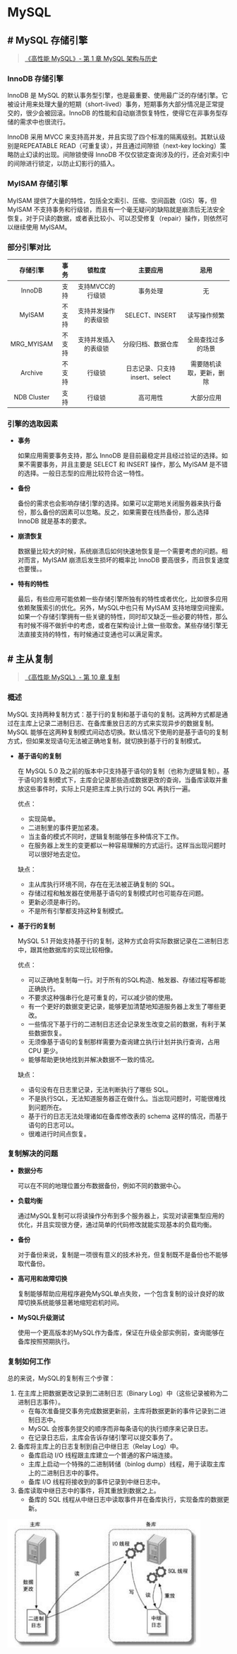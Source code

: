 # MySQL

## # MySQL 存储引擎

> [《高性能 MySQL》- 第 1 章 MySQL 架构与历史](https://book.douban.com/subject/23008813/)

### InnoDB 存储引擎

InnoDB 是 MySQL 的默认事务型引擎，也是最重要、使用最广泛的存储引擎。它被设计用来处理大量的短期（short-lived）事务，短期事务大部分情况是正常提交的，很少会被回滚。InnoDB 的性能和自动崩溃恢复特性，使得它在非事务型存储的需求中也很流行。

InnoDB 采用 MVCC 来支持高并发，并且实现了四个标准的隔离级别。其默认级别是REPEATABLE READ（可重复读），并且通过间隙锁（next-key locking）策略防止幻读的出现。间隙锁使得 InnoDB 不仅仅锁定查询涉及的行，还会对索引中的间隙进行锁定，以防止幻影行的插入。

### MyISAM 存储引擎

MyISAM 提供了大量的特性，包括全文索引、压缩、空间函数（GIS）等，但 MyISAM 不支持事务和行级锁，而且有一个毫无疑问的缺陷就是崩溃后无法安全恢复。对于只读的数据，或者表比较小、可以忍受修复（repair）操作，则依然可以继续使用 MyISAM。

### 部分引擎对比

|  存储引擎   |  事务  |        锁粒度        |            主要应用            |           忌用           |
| :---------: | :----: | :------------------: | :----------------------------: | :----------------------: |
|   InnoDB    |  支持  |   支持MVCC的行级锁   |            事务处理            |            无            |
|   MyISAM    | 不支持 | 支持并发操作的表级锁 |         SELECT、INSERT         |       读写操作频繁       |
| MRG_MYISAM  | 不支持 | 支持并发插入的表级锁 |       分段归档、数据仓库       |    全局查找过多的场景    |
|   Archive   | 不支持 |        行级锁        | 日志记录、只支持insert、select | 需要随机读取，更新，删除 |
| NDB Cluster |  支持  |        行级锁        |            高可用性            |        大部分应用        |

### 引擎的选取因素

- **事务**

  如果应用需要事务支持，那么 InnoDB 是目前最稳定并且经过验证的选择。如果不需要事务，并且主要是 SELECT 和 INSERT 操作，那么 MyISAM 是不错的选择。一般日志型的应用比较符合这一特性。

- **备份**

  备份的需求也会影响存储引擎的选择。如果可以定期地关闭服务器来执行备份，那么备份的因素可以忽略。反之，如果需要在线热备份，那么选择 InnoDB 就是基本的要求。

- **崩溃恢复**

  数据量比较大的时候，系统崩溃后如何快速地恢复是一个需要考虑的问题。相对而言，MyISAM 崩溃后发生损坏的概率比 InnoDB 要高很多，而且恢复速度也要慢。。

- **特有的特性**

  最后，有些应用可能依赖一些存储引擎所独有的特性或者优化，比如很多应用依赖聚簇索引的优化。另外，MySQL中也只有 MyISAM 支持地理空间搜索。如果一个存储引擎拥有一些关键的特性，同时却又缺乏一些必要的特性，那么有时候不得不做折中的考虑，或者在架构设计上做一些取舍。某些存储引擎无法直接支持的特性，有时候通过变通也可以满足需求。

## # 主从复制

> [《高性能 MySQL》- 第 10 章 复制](https://book.douban.com/subject/23008813/)

### 概述

MySQL 支持两种复制方式：基于行的复制和基于语句的复制。这两种方式都是通过在主库上记录二进制日志、在备库重放日志的方式来实现异步的数据复制。MySQL 能够在这两种复制模式间动态切换。默认情况下使用的是基于语句的复制方式，但如果发现语句无法被正确地复制，就切换到基于行的复制模式。

- **基于语句的复制**

  在 MySQL 5.0 及之前的版本中只支持基于语句的复制（也称为逻辑复制）。基于语句的复制模式下，主库会记录那些造成数据更改的查询，当备库读取并重放这些事件时，实际上只是把主库上执行过的 SQL 再执行一遍。

  优点：

  - 实现简单。
  - 二进制里的事件更加紧凑。
  - 当主备的模式不同时，逻辑复制能够在多种情况下工作。
  - 在服务器上发生的变更都以一种容易理解的方式运行。这样当出现问题时可以很好地去定位。

  缺点：

  - 主从库执行环境不同，存在在无法被正确复制的 SQL。
  - 存储过程和触发器在使用基于语句的复制模式时也可能存在问题。
  - 更新必须是串行的。
  - 不是所有引擎都支持这种复制模式。

- **基于行的复制**

  MySQL 5.1 开始支持基于行的复制，这种方式会将实际数据记录在二进制日志中，跟其他数据库的实现比较相像。

  优点：

  - 可以正确地复制每一行。对于所有的SQL构造、触发器、存储过程等都能正确执行。
  - 不要求这种强串行化是可重复的，可以减少锁的使用。
  - 有一个更好的数据变更记录，能够更加清楚地知道服务器上发生了哪些更改。
  - 一些情况下基于行的二进制日志还会记录发生改变之前的数据，有利于某些数据恢复。
  - 无须像基于语句的复制那样需要为查询建立执行计划并执行查询，占用 CPU 更少。
  - 能够帮助更快地找到并解决数据不一致的情况。

  缺点：

  - 语句没有在日志里记录，无法判断执行了哪些 SQL。
  - 不是执行SQL，无法知道服务器正在做什么。当出现问题时，可能很难找到问题所在。
  - 基于行的日志无法处理诸如在备库修改表的 schema 这样的情况，而基于语句的日志可以。
  - 很难进行时间点恢复。

### 复制解决的问题

- **数据分布**

  可以在不同的地理位置分布数据备份，例如不同的数据中心。

- **负载均衡**

  通过MySQL复制可以将读操作分布到多个服务器上，实现对读密集型应用的优化，并且实现很方便，通过简单的代码修改就能实现基本的负载均衡。

- **备份**

  对于备份来说，复制是一项很有意义的技术补充，但复制既不是备份也不能够取代备份。

- **高可用和故障切换**

  复制能够帮助应用程序避免MySQL单点失败，一个包含复制的设计良好的故障切换系统能够显著地缩短宕机时间。

- **MySQL升级测试**

  使用一个更高版本的MySQL作为备库，保证在升级全部实例前，查询能够在备库按照预期执行。

### 复制如何工作

总的来说，MySQL的复制有三个步骤：

1. 在主库上把数据更改记录到二进制日志（Binary Log）中（这些记录被称为二进制日志事件）。
   - 在每次准备提交事务完成数据更新前，主库将数据更新的事件记录到二进制日志中。
   - MySQL 会按事务提交的顺序而非每条语句的执行顺序来记录日志。
   - 在记录日志后，主库会告诉存储引擎可以提交事务了。
2. 备库将主库上的日志复制到自己中继日志（Relay Log）中。
   - 备库启动 I/O 线程跟主库建立一个普通的客户端连接。
   - 主库上启动一个特殊的二进制转储（binlog dump）线程，用于读取主库上的二进制日志中的事件。
   - 备库 I/O 线程将接收到的事件记录到中继日志中。
3. 备库读取中继日志中的事件，将其重放到数据之上。
   - 备库的 SQL 线程从中继日志中读取事件并在备库执行，实现备库的数据更新。

![1542716074153](assets/1542716074153.png)



